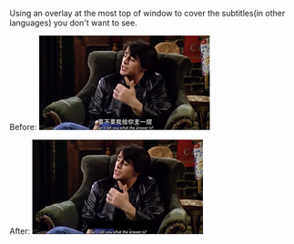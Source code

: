 Using an overlay at the most top of window to cover the subtitles(in other languages) you don't want to see.


Before:
![](https://github.com/Terry-Su/CDN/blob/master/images/before.png?raw=true)

After:
![](https://github.com/Terry-Su/CDN/blob/master/images/after.png?raw=true)
